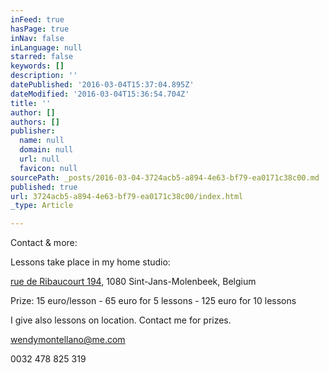 ```yaml
---
inFeed: true
hasPage: true
inNav: false
inLanguage: null
starred: false
keywords: []
description: ''
datePublished: '2016-03-04T15:37:04.895Z'
dateModified: '2016-03-04T15:36:54.704Z'
title: ''
author: []
authors: []
publisher:
  name: null
  domain: null
  url: null
  favicon: null
sourcePath: _posts/2016-03-04-3724acb5-a894-4e63-bf79-ea0171c38c00.md
published: true
url: 3724acb5-a894-4e63-bf79-ea0171c38c00/index.html
_type: Article

---
```

Contact & more: 

Lessons take place in my home studio: 

[rue de Ribaucourt 194][0], 1080 Sint-Jans-Molenbeek, Belgium

Prize: 15 euro/lesson - 65 euro for 5 lessons - 125 euro for 10 lessons

I give also lessons on location. Contact me for prizes. 

wendymontellano@me.com

0032 478 825 319

[0]: https://www.google.be/maps/place/Ribaucourtstraat+194,+1080+Sint-Jans-Molenbeek/@50.8602534,4.3418167,16.11z/data=!4m2!3m1!1s0x47c3c39138f07c11:0x1f40e59a1bde5cf9!6m1!1e1